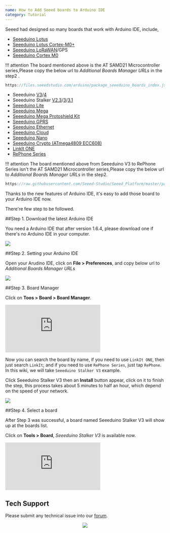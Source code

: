 ```yaml
---
name: How to Add Seeed boards to Arduino IDE
category: Tutorial
---
```


Seeed had designed so many boards that work with Arduino IDE, include,

* [Seeeduino Lotus](https://wiki.seeedstudio.com/Seeeduino_Lotus/)
* [Seeeduino Lotus Cortex-M0+](https://wiki.seeedstudio.com/Seeeduino_Lotus_Cortex-M0-/)
* [Seeeduino LoRaWAN](https://wiki.seeedstudio.com/Seeeduino_LoRAWAN/)/GPS
* [Seeeduino Cortex M0](https://wiki.seeedstudio.com/Seeeduino-Cortex-M0/)

!!! attention 
     The board mentioned above is the AT SAMD21 Microcontroller series,Please copy the below url to *Additional Boards Manager URLs* in the step2 .


```c
https://files.seeedstudio.com/arduino/package_seeeduino_boards_index.json
```



* Seeeduino [V3](https://wiki.seeedstudio.com/Seeeduino_v3.0/)/[4](https://wiki.seeedstudio.com/Seeeduino_v4.0/)
* Seeeduino Stalker [V2.3](https://wiki.seeedstudio.com/Seeeduino_Stalker_v2.3/)/[3](https://wiki.seeedstudio.com/Seeeduino_v3.0/)/[3.1](https://wiki.seeedstudio.com/Seeeduino_Stalker_V3.1/)
* [Seeeduino Lite](https://wiki.seeedstudio.com/Seeeduino_Lite/)
* [Seeeduino Mega](https://wiki.seeedstudio.com/Seeeduino_Mega/)
* [Seeeduino Mega Protoshield Kit](https://wiki.seeedstudio.com/Seeeduino_Mega_Protoshield_Kit/)
* [Seeeduino GPRS](https://wiki.seeedstudio.com/Seeeduino_GPRS/)
* [Seeeduino Ethernet](https://wiki.seeedstudio.com/Seeeduino_Ethernet/)
* [Seeeduino Cloud ](https://wiki.seeedstudio.com/Seeeduino_Cloud/)
* [Seeeduino Nano](https://wiki.seeedstudio.com/Seeeduino-Nano/)
* [Seeeduino Crypto (ATmega4809 ECC608)](https://wiki.seeedstudio.com/Seeeduino-Crypto-ATmega4809-ECC608/)
* [LinkIt ONE](https://wiki.seeedstudio.com/LinkIt_ONE/)
* [RePhone Series](https://wiki.seeedstudio.com/RePhone/) 

!!! attention 
     The board mentioned above from Seeeduino V3 to RePhone Series isn't the AT SAMD21 Microcontroller series,Please copy the below url to *Additional Boards Manager URLs* in the step2.

```c
https://raw.githubusercontent.com/Seeed-Studio/Seeed_Platform/master/package_legacy_seeeduino_boards_index.json

```

Thanks to the new features of Arduino IDE, it's easy to add those board to your Arduino IDE now.

There're few step to be followed. 

##Step 1. Download the latest Arduino IDE

You need a Arduino IDE that after version 1.6.4, please download one if there's no Arduino IDE in your computer.

[![](https://files.seeedstudio.com/wiki/Seeeduino_Stalker_V3_1/images/Download_IDE.png)](https://www.arduino.cc/en/Main/Software)

##Step 2. Setting your Arduino IDE

Open your Arudino IDE, click on **File > Preferences**, and copy below url to *Additional Boards Manager URLs* 


![](https://files.seeedstudio.com/wiki/Wio-Lite-MG126/img/preference.png)

##Step 3. Board Manager

Click on **Toos > Board > Board Manager**.

![](https://raw.githubusercontent.com/Seeed-Studio/Seeed_Platform/master/package_legacy_seeeduino_boards_index.json)


Now you can search the board by name, if you need to use `LinkIt ONE`, then just search `LinkIt`; and if you need to use `RePhone Series`,
just tap `RePhone`. In this wiki, we will take `Seeeduino Stalker V3` example.


Click Seeeduino Stalker V3 then an **Install** button appear, click on it to finish the step, this process takes about 5 minutes to half an hour, which depend on the speed of your network. 

![](https://raw.githubusercontent.com/Seeed-Studio/Seeed_Platform/master/img/add_board.png)

##Step 4. Select a board

After Step 3 was successful, a board named Seeeduino Stalker V3 will show up at the boards list. 

Click on **Tools > Board**, *Seeeduino Stalker V3* is available now. 

![](https://raw.githubusercontent.com/Seeed-Studio/Seeed_Platform/master/package_legacy_seeeduino_boards_index.json)



## Tech Support
Please submit any technical issue into our [forum](https://forum.seeedstudio.com/). <br /><p style="text-align:center"><a href="https://www.seeedstudio.com/act-4.html?utm_source=wiki&utm_medium=wikibanner&utm_campaign=newproducts" target="_blank"><img src="https://files.seeedstudio.com/wiki/Wiki_Banner/new_product.jpg" /></a></p>